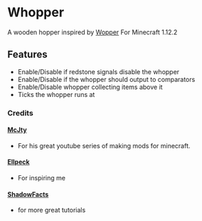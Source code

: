 # Whopper

A wooden hopper inspired by [Wopper](https://github.com/Ellpeck/Wopper) For Minecraft 1.12.2

## Features
* Enable/Disable if redstone signals disable the whopper
* Enable/Disable if the whopper should output to comparators
* Enable/Disable whopper collecting items above it
* Ticks the whopper runs at

### Credits

#### [McJty](https://www.patreon.com/McJty)
* For his great youtube series of making mods for minecraft.

#### [Ellpeck](https://www.patreon.com/Ellpeck) 
* For inspiring me

#### [ShadowFacts](https://shadowfacts.net/tutorials/forge-modding-112/) 
* for more great tutorials